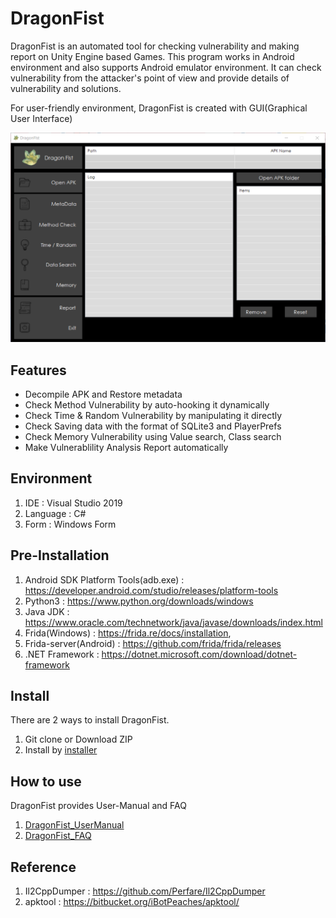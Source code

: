 # DragonFist

DragonFist is an automated tool for checking vulnerability and making report on Unity Engine based Games. This program works in Android environment and also supports Android emulator environment. It can check vulnerability from the attacker's point of view and provide details of vulnerability and solutions.

For user-friendly environment, DragonFist is created with GUI(Graphical User Interface)

![MainForm](./Dragon_Fist/Dragon_Fist/Resources/Main_form_img.png)

## Features

- Decompile APK and Restore metadata
- Check Method Vulnerability by auto-hooking it dynamically 
- Check Time & Random Vulnerability by manipulating it directly
- Check Saving data with the format of SQLite3 and PlayerPrefs
- Check Memory Vulnerability using Value search, Class search
- Make Vulnerablility Analysis Report automatically

## Environment

1. IDE : Visual Studio 2019
2. Language : C#
3. Form : Windows Form

## Pre-Installation

1. Android SDK Platform Tools(adb.exe) : https://developer.android.com/studio/releases/platform-tools
2. Python3 : https://www.python.org/downloads/windows
3. Java JDK : https://www.oracle.com/technetwork/java/javase/downloads/index.html
4. Frida(Windows) : https://frida.re/docs/installation,
5. Frida-server(Android) : https://github.com/frida/frida/releases
6. .NET Framework : https://dotnet.microsoft.com/download/dotnet-framework

## Install

There are 2 ways to install DragonFist.

1. Git clone or Download ZIP
2. Install by [installer](https://drive.google.com/drive/folders/10sOFgc13zDs95SP6lMBSI6AXTE1OOFL5)

## How to use

DragonFist provides User-Manual and FAQ

1. [DragonFist_UserManual](./tree/master/FAQ%26Manual)
2. [DragonFist_FAQ](./tree/master/FAQ%26Manual)

## Reference

1. Il2CppDumper : https://github.com/Perfare/Il2CppDumper
2. apktool : https://bitbucket.org/iBotPeaches/apktool/
